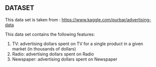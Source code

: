 ## DATASET
This data set is taken from : https://www.kaggle.com/purbar/advertising-data

This data set contains the following features:

1. TV: advertising dollars spent on TV for a single product in a given market (in thousands of dollars)
2. Radio: advertising dollars spent on Radio
3. Newspaper: advertising dollars spent on Newspaper
